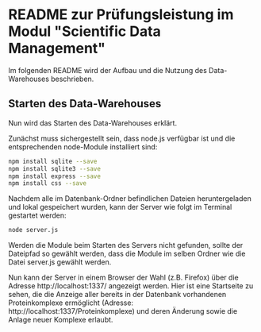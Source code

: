 # README zur Prüfungsleistung im Modul "Scientific Data Management"

Im folgenden README wird der Aufbau und die Nutzung des Data-Warehouses beschrieben. 

## Starten des Data-Warehouses

Nun wird das Starten des Data-Warehouses erklärt.

Zunächst muss sichergestellt sein, dass node.js verfügbar ist und die entsprechenden node-Module installiert sind:

```sh
npm install sqlite --save
npm install sqlite3 --save
npm install express --save
npm install css --save
```
Nachdem alle im Datenbank-Ordner befindlichen Dateien heruntergeladen und lokal gespeichert wurden, kann der Server wie folgt im Terminal gestartet werden:

```sh
node server.js
```

Werden die Module beim Starten des Servers nicht gefunden, sollte der Dateipfad so gewählt werden, dass die Module im selben Ordner wie die Datei server.js gewählt werden.

Nun kann der Server in einem Browser der Wahl (z.B. Firefox) über die Adresse http://localhost:1337/ angezeigt werden. Hier ist eine Startseite zu sehen, die die Anzeige aller bereits in der Datenbank vorhandenen Proteinkomplexe ermöglicht (Adresse: http://localhost:1337/Proteinkomplexe) und deren Änderung sowie die Anlage neuer Komplexe erlaubt.


